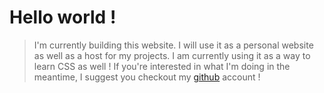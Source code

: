 
# Hello world !

> I'm currently building this website. I will use it as a personal website as well as a host for my projects. I am currently using it as a way to learn CSS as well !
> If you're interested in what I'm doing in the meantime, I suggest you checkout my [github](https://github.com/G4vr0ch3) account !

#
